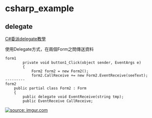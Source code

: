 # csharp_example

## delegate
[C#委派delegate教學][1]

使用Delegate方式，在兩個Form之問傳送資料

```
form1
        private void button1_Click(object sender, EventArgs e)
        {
            Form2 form2 = new Form2();
            form2.CallReceive += new Form2.EventReceive(seeText);
---------            
form2
    public partial class Form2 : Form
    {
        public delegate void EventReceive(string tmp);
        public EventReceive CallReceive;
```

<a href="https://imgur.com/teVGW6c"><img src="https://i.imgur.com/teVGW6c.gif" title="source: imgur.com" /></a>


[1]:https://lifewth.com/c_delegate/